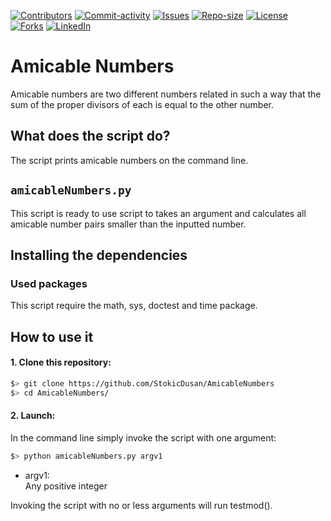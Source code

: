 [![Contributors][contributors-shield]][contributors-url]
[![Commit-activity][commit-activity-shield]][commit-activity-url]
[![Issues][issues-shield]][issues-url]
[![Repo-size][repo-size-shield]][repo-size-url]
[![License][license-shield]][license-url]  
[![Forks][forks-shield]][forks-url]
[![LinkedIn][linkedin-shield]][linkedin-url]

# Amicable Numbers

Amicable numbers are two different numbers related in such a way that the sum of the proper divisors of each is equal to the other number.

## What does the script do?
The script prints amicable numbers on the command line.

## `amicableNumbers.py`
This script is ready to use script to takes an argument and calculates all amicable number pairs smaller than the inputted number.

## Installing the dependencies

### Used packages
This script require the math, sys, doctest and time package.

## How to use it
#### 1. Clone this repository:
```zsh
$> git clone https://github.com/StokicDusan/AmicableNumbers
$> cd AmicableNumbers/
```
#### 2. Launch:
In the command line simply invoke the script with one argument:
```zsh
$> python amicableNumbers.py argv1
```
* argv1:  
Any positive integer  

Invoking the script with no or less arguments will run testmod().

[contributors-shield]: https://img.shields.io/github/contributors/StokicDusan/AmicableNumbers
[contributors-url]: https://github.com/StokicDusan/AmicableNumbers/graphs/contributors
[forks-shield]: https://img.shields.io/github/forks/StokicDusan/AmicableNumbers?style=social
[forks-url]: https://github.com/StokicDusan/AmicableNumbers/network/members
[issues-shield]: https://img.shields.io/github/issues/StokicDusan/AmicableNumbers
[issues-url]: https://github.com/StokicDusan/AmicableNumbers/issues
[commit-activity-shield]: https://img.shields.io/github/last-commit/StokicDusan/AmicableNumbers
[commit-activity-url]: https://github.com/StokicDusan/AmicableNumbers/graphs/commit-activity
[license-url]: https://github.com/StokicDusan/AmicableNumbers/blob/master/LICENSE
[license-shield]: https://img.shields.io/github/license/StokicDusan/AmicableNumbers
[repo-size-shield]: https://img.shields.io/github/repo-size/StokicDusan/AmicableNumbers
[repo-size-url]: https://img.shields.io/github/repo-size/StokicDusan/AmicableNumbers
[linkedin-shield]: https://img.shields.io/badge/LinkedIn-0077B5?style=plastice&logo=linkedin&logoColor=white
[linkedin-url]: https://linkedin.com/in/stokicdusan
